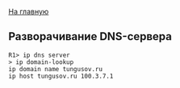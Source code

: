 [На главную](../index.md)

## Разворачивание DNS-сервера

```
R1> ip dns server
> ip domain-lookup
ip domain name tungusov.ru
ip host tungusov.ru 100.3.7.1
```